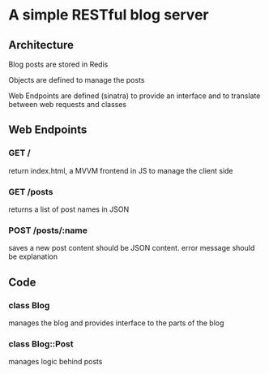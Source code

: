 # A simple RESTful blog server

## Architecture

Blog posts are stored in Redis

Objects are defined to manage the posts

Web Endpoints are defined (sinatra) to provide an interface and to translate between web requests and classes

## Web Endpoints

### GET /

return index.html, a MVVM frontend in JS to manage the client side

### GET /posts

returns a list of post names in JSON

### POST /posts/:name

saves a new post 
content should be JSON content.
error message should be explanation

## Code

### class Blog

manages the blog and provides interface to the parts of the blog

### class Blog::Post

manages logic behind posts
